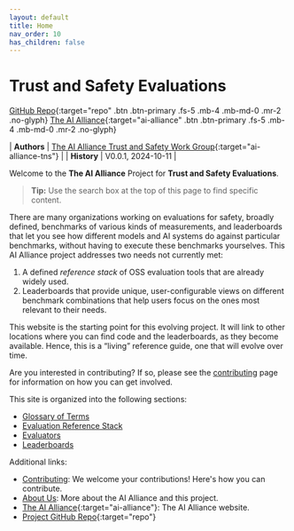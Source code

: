 ```yaml
---
layout: default
title: Home
nav_order: 10
has_children: false
---
```


# Trust and Safety Evaluations


[GitHub Repo](https://github.com/The-AI-Alliance/trust-safety-evals){:target="repo" .btn .btn-primary .fs-5 .mb-4 .mb-md-0 .mr-2 .no-glyph}
[The AI Alliance](https://thealliance.ai){:target="ai-alliance" .btn .btn-primary .fs-5 .mb-4 .mb-md-0 .mr-2 .no-glyph} 

| **Authors** | [The AI Alliance Trust and Safety Work Group](https://thealliance.ai/focusareas/trust-and-safety){:target="ai-alliance-tns"} |
| **History** | V0.0.1, 2024-10-11 |

Welcome to the **The AI Alliance** Project for **Trust and Safety Evaluations**.

> **Tip:** Use the search box at the top of this page to find specific content.

There are many organizations working on evaluations for safety, broadly defined, benchmarks of various kinds of measurements, and leaderboards that let you see how different models and AI systems do against particular benchmarks, without having to execute these benchmarks yourselves. This AI Alliance project addresses two needs not currently met:

1. A defined _reference stack_ of OSS evaluation tools that are already widely used.
2. Leaderboards that provide unique, user-configurable views on different benchmark combinations that help users focus on the ones most relevant to their needs.

This website is the starting point for this evolving project. It will link to other locations where you can find code and the leaderboards, as they become available. Hence, this is a &ldquo;living&rdquo; reference guide, one that will evolve over time.

Are you interested in contributing? If so, please see the [contributing]({{site.baseurl}}/contributing) page for information on how you can get involved.

This site is organized into the following sections:

* [Glossary of Terms]({{site.baseurl}}/glossary)
* [Evaluation Reference Stack]({{site.baseurl}}/ref-stack/ref-stack)
* [Evaluators]({{site.baseurl}}/evaluators/evaluators)
* [Leaderboards]({{site.baseurl}}/leaderboards/leaderboards)

Additional links:

* [Contributing]({{site.baseurl}}/contributing): We welcome your contributions! Here's how you can contribute.
* [About Us]({{site.baseurl}}/about): More about the AI Alliance and this project.
* [The AI Alliance](https://thealliance.ai){:target="ai-alliance"}: The AI Alliance website.
* [Project GitHub Repo](https://github.com/The-AI-Alliance/trust-safety-evals){:target="repo"}

